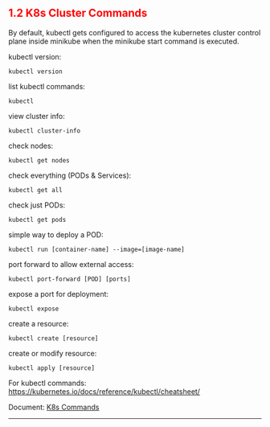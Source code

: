 ## <font color='red'> 1.2 K8s Cluster Commands</font>

By default, kubectl gets configured to access the kubernetes cluster control plane inside minikube when the minikube start command is executed.

kubectl version:
```
kubectl version
```
list kubectl commands:
```
kubectl
```
view cluster info:
```
kubectl cluster-info
```
check nodes:
```
kubectl get nodes
```
check everything (PODs & Services):
```
kubectl get all
```
check just PODs:
```
kubectl get pods
```
simple way to deploy a POD:
```
kubectl run [container-name] --image=[image-name]
```
port forward to allow external access:
```
kubectl port-forward [POD] [ports]
```
expose a port for deployment:
```
kubectl expose
```
create a resource:
```
kubectl create [resource]
```
create or modify resource:
```
kubectl apply [resource]
```

For kubectl commands: https://kubernetes.io/docs/reference/kubectl/cheatsheet/

Document: <a href="./K8s Commands.pdf" target="_top">K8s Commands</a>

---